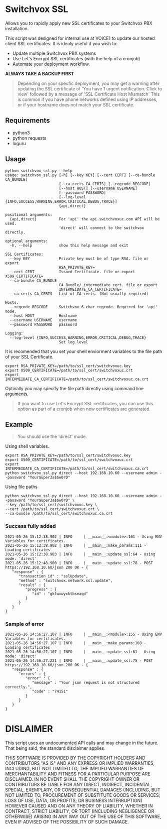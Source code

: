 # Switchvox SSL
Allows you to rapidly apply new SSL certificates to your Switchvox PBX installation.

This script was designed for internal use at VOICE1 to update our hosted client SSL certificates. It is idealy useful if you wish to:
- Update multiple Switchvox PBX systems
- Use Let's Encrypt SSL certificates (with the help of a cronjob)
- Automate your deployment workflow.

**ALWAYS TAKE A BACKUP FIRST**

> Depending on your specfic deployment, you may get a warning after updating the SSL certificate of 'You have 1 urgent notification. Click to view' 
> followed by a message of 'SSL Certificate Host Mismatch' This is common if you have phone networks defined using IP addresses, or if your hostname does not match your SSL certificate.

## Requirements
- python3 
- python requests
- loguru

## Usage

```
python switchvox_ssl.py --help
usage: switchvox_ssl.py [-h] [--key KEY] [--cert CERT] [--ca-bundle CA_BUNDLE]
                        [--ca-certs CA_CERTS] [--regcode REGCODE]
                        [--host HOST] [--username USERNAME]
                        [--password PASSWORD]
                        [--log-level {INFO,SUCCESS,WARNING,ERROR,CRITICAL,DEBUG,TRACE}]
                        {api,direct}

positional arguments:
  {api,direct}          For 'api' the api.switchvoxuc.com API will be used.
                        'direct' will connect to the switchvox directly.

optional arguments:
  -h, --help            show this help message and exit

SSL Certificates:
  --key KEY             Private key must be of type RSA. file or export
                        RSA_PRIVATE_KEY=
  --cert CERT           Issued Certificate. file or export X509_CERTIFICATE=
  --ca-bundle CA_BUNDLE
                        CA Bundle/ intermediate cert. file or export
                        INTERMEIDATE_CA_CERTIFICATE=
  --ca-certs CA_CERTS   List of CA certs. (Not usually required)

Hosts:
  --regcode REGCODE     Switchvox 6 char regcode. Required for 'api' mode.
  --host HOST           Hostname
  --username USERNAME   username
  --password PASSWORD   password

Logging:
  --log-level {INFO,SUCCESS,WARNING,ERROR,CRITICAL,DEBUG,TRACE}
                        Set log level
```

It is recomended that you set your shell enviorment variables to the file path of your SSL Certificate.
```
export RSA_PRIVATE_KEY=/path/to/ssl_cert/switchvoxuc.key
export X509_CERTIFICATE=/path/to/ssl_cert/switchvoxuc.crt
export INTERMEIDATE_CA_CERTIFICATE=/path/to/ssl_cert/switchvoxuc.ca.crt
```
Optinally you may specify the file path directly using command line arguments.
> If you want to use Let's Encrypt SSL certificates, you can use this option as part of a cronjob when new certificates are generated.

## Example

> You should use the 'direct' mode.

Using shell variables.
```
export RSA_PRIVATE_KEY=/path/to/ssl_cert/switchvoxuc.key
export X509_CERTIFICATE=/path/to/ssl_cert/switchvoxuc.crt
export INTERMEIDATE_CA_CERTIFICATE=/path/to/ssl_cert/switchvoxuc.ca.crt
python switchvox_ssl.py direct --host 192.168.10.60 --username admin --password "Your$uper3a$$w0rD"
```
Using file paths
```
python switchvox_ssl.py direct --host 192.168.10.60 --username admin --password "Your$uper3a$$w0rD" \
--key /path/to/ssl_cert/switchvoxuc.key \
--cert /path/to/ssl_cert/switchvoxuc.crt \
--ca-bundle /path/to/ssl_cert/switchvoxuc.ca.crt
```
### Success fully added
```
2021-05-26 15:12:38.902 | INFO     | __main__:<module>:161 - Using ENV Variables for certificates.
2021-05-26 15:12:38.902 | INFO     | __main__:make_params:111 - Loading certificates
2021-05-26 15:12:38.903 | INFO     | __main__:update_ssl:64 - Using mode: 'direct'
2021-05-26 15:12:48.900 | INFO     | __main__:update_ssl:78 - POST https://192.168.10.60/json 200 OK - {
   "response" : {
      "transaction_id" : "sslUpdate",
      "method" : "switchvox.network.ssl.update",
      "result" : {
         "progress" : {
            "id" : "gklwxwyxktbseaqd"
         }
      }
   }
}
```

### Sample of error
```
2021-05-26 14:56:27.107 | INFO     | __main__:<module>:155 - Using ENV Variables for certificates.
2021-05-26 14:56:27.107 | INFO     | __main__:make_params:108 - Loading certificates
2021-05-26 14:56:27.107 | INFO     | __main__:update_ssl:61 - Using mode: 'direct'
2021-05-26 14:56:27.221 | INFO     | __main__:update_ssl:75 - POST https://192.168.10.60/json 200 OK - {
   "response" : {
      "errors" : {
         "error" : {
            "message" : "Your json request is not structured correctly.",
            "code" : "74151"
         }
      }
   }
}
```

# DISLAIMER
This script uses an undocumented API calls and may change in the future. That being said, the standard disclaimer applies.

THIS SOFTWARE IS PROVIDED BY THE COPYRIGHT HOLDERS AND CONTRIBUTORS "AS IS" AND ANY EXPRESS OR IMPLIED WARRANTIES, INCLUDING, BUT NOT LIMITED TO, THE IMPLIED WARRANTIES OF MERCHANTABILITY AND FITNESS FOR A PARTICULAR PURPOSE ARE DISCLAIMED. IN NO EVENT SHALL THE COPYRIGHT OWNER OR CONTRIBUTORS BE LIABLE FOR ANY DIRECT, INDIRECT, INCIDENTAL, SPECIAL, EXEMPLARY, OR CONSEQUENTIAL DAMAGES (INCLUDING, BUT NOT LIMITED TO, PROCUREMENT OF SUBSTITUTE GOODS OR SERVICES; LOSS OF USE, DATA, OR PROFITS; OR BUSINESS INTERRUPTION) HOWEVER CAUSED AND ON ANY THEORY OF LIABILITY, WHETHER IN CONTRACT, STRICT LIABILITY, OR TORT (INCLUDING NEGLIGENCE OR OTHERWISE) ARISING IN ANY WAY OUT OF THE USE OF THIS SOFTWARE, EVEN IF ADVISED OF THE POSSIBILITY OF SUCH DAMAGE.
